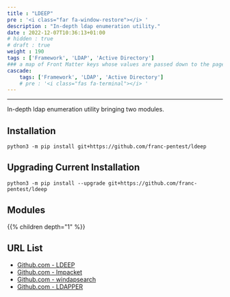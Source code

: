 ```yaml
---
title : "LDEEP"
pre : '<i class="far fa-window-restore"></i> '
description : "In-depth ldap enumeration utility."
date : 2022-12-07T10:36:13+01:00
# hidden : true
# draft : true
weight : 190
tags : ['Framework', 'LDAP', 'Active Directory']
### a map of Front Matter keys whose values are passed down to the page's descendants unless overwritten by self or a closer ancestor's cascade. 
cascade:
    tags: ['Framework', 'LDAP', 'Active Directory']
    # pre : '<i class="fas fa-terminal"></i> '
---
```


---

In-depth ldap enumeration utility bringing two modules.

## Installation

```plain
python3 -m pip install git+https://github.com/franc-pentest/ldeep
```

## Upgrading Current Installation

```plain
python3 -m pip install --upgrade git+https://github.com/franc-pentest/ldeep
```

## Modules

{{% children depth="1" %}}

## URL List

- [Github.com - LDEEP](https://github.com/franc-pentest/ldeep)
- [Github.com - Impacket](https://github.com/SecureAuthCorp/impacket)
- [Github.com - windapsearch](https://github.com/ropnop/windapsearch)
- [Github.com - LDAPPER](https://github.com/shellster/LDAPPER)
